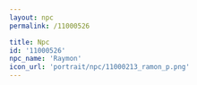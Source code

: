```yaml
---
layout: npc
permalink: /11000526

title: Npc
id: '11000526'
npc_name: 'Raymon'
icon_url: 'portrait/npc/11000213_ramon_p.png'
---
```

